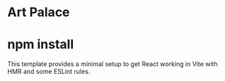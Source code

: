 # Art Palace

# npm install 


This template provides a minimal setup to get React working in Vite with HMR and some ESLint rules.


